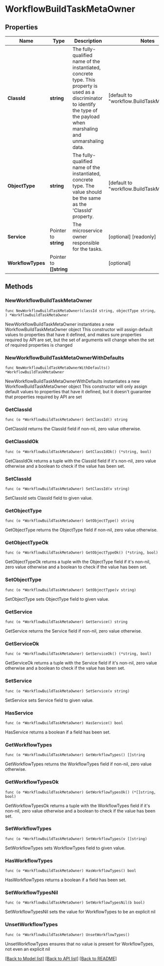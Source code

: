 # WorkflowBuildTaskMetaOwner

## Properties

Name | Type | Description | Notes
------------ | ------------- | ------------- | -------------
**ClassId** | **string** | The fully-qualified name of the instantiated, concrete type. This property is used as a discriminator to identify the type of the payload when marshaling and unmarshaling data. | [default to "workflow.BuildTaskMetaOwner"]
**ObjectType** | **string** | The fully-qualified name of the instantiated, concrete type. The value should be the same as the &#39;ClassId&#39; property. | [default to "workflow.BuildTaskMetaOwner"]
**Service** | Pointer to **string** | The microservice owner responsible for the tasks. | [optional] [readonly] 
**WorkflowTypes** | Pointer to **[]string** |  | [optional] 

## Methods

### NewWorkflowBuildTaskMetaOwner

`func NewWorkflowBuildTaskMetaOwner(classId string, objectType string, ) *WorkflowBuildTaskMetaOwner`

NewWorkflowBuildTaskMetaOwner instantiates a new WorkflowBuildTaskMetaOwner object
This constructor will assign default values to properties that have it defined,
and makes sure properties required by API are set, but the set of arguments
will change when the set of required properties is changed

### NewWorkflowBuildTaskMetaOwnerWithDefaults

`func NewWorkflowBuildTaskMetaOwnerWithDefaults() *WorkflowBuildTaskMetaOwner`

NewWorkflowBuildTaskMetaOwnerWithDefaults instantiates a new WorkflowBuildTaskMetaOwner object
This constructor will only assign default values to properties that have it defined,
but it doesn't guarantee that properties required by API are set

### GetClassId

`func (o *WorkflowBuildTaskMetaOwner) GetClassId() string`

GetClassId returns the ClassId field if non-nil, zero value otherwise.

### GetClassIdOk

`func (o *WorkflowBuildTaskMetaOwner) GetClassIdOk() (*string, bool)`

GetClassIdOk returns a tuple with the ClassId field if it's non-nil, zero value otherwise
and a boolean to check if the value has been set.

### SetClassId

`func (o *WorkflowBuildTaskMetaOwner) SetClassId(v string)`

SetClassId sets ClassId field to given value.


### GetObjectType

`func (o *WorkflowBuildTaskMetaOwner) GetObjectType() string`

GetObjectType returns the ObjectType field if non-nil, zero value otherwise.

### GetObjectTypeOk

`func (o *WorkflowBuildTaskMetaOwner) GetObjectTypeOk() (*string, bool)`

GetObjectTypeOk returns a tuple with the ObjectType field if it's non-nil, zero value otherwise
and a boolean to check if the value has been set.

### SetObjectType

`func (o *WorkflowBuildTaskMetaOwner) SetObjectType(v string)`

SetObjectType sets ObjectType field to given value.


### GetService

`func (o *WorkflowBuildTaskMetaOwner) GetService() string`

GetService returns the Service field if non-nil, zero value otherwise.

### GetServiceOk

`func (o *WorkflowBuildTaskMetaOwner) GetServiceOk() (*string, bool)`

GetServiceOk returns a tuple with the Service field if it's non-nil, zero value otherwise
and a boolean to check if the value has been set.

### SetService

`func (o *WorkflowBuildTaskMetaOwner) SetService(v string)`

SetService sets Service field to given value.

### HasService

`func (o *WorkflowBuildTaskMetaOwner) HasService() bool`

HasService returns a boolean if a field has been set.

### GetWorkflowTypes

`func (o *WorkflowBuildTaskMetaOwner) GetWorkflowTypes() []string`

GetWorkflowTypes returns the WorkflowTypes field if non-nil, zero value otherwise.

### GetWorkflowTypesOk

`func (o *WorkflowBuildTaskMetaOwner) GetWorkflowTypesOk() (*[]string, bool)`

GetWorkflowTypesOk returns a tuple with the WorkflowTypes field if it's non-nil, zero value otherwise
and a boolean to check if the value has been set.

### SetWorkflowTypes

`func (o *WorkflowBuildTaskMetaOwner) SetWorkflowTypes(v []string)`

SetWorkflowTypes sets WorkflowTypes field to given value.

### HasWorkflowTypes

`func (o *WorkflowBuildTaskMetaOwner) HasWorkflowTypes() bool`

HasWorkflowTypes returns a boolean if a field has been set.

### SetWorkflowTypesNil

`func (o *WorkflowBuildTaskMetaOwner) SetWorkflowTypesNil(b bool)`

 SetWorkflowTypesNil sets the value for WorkflowTypes to be an explicit nil

### UnsetWorkflowTypes
`func (o *WorkflowBuildTaskMetaOwner) UnsetWorkflowTypes()`

UnsetWorkflowTypes ensures that no value is present for WorkflowTypes, not even an explicit nil

[[Back to Model list]](../README.md#documentation-for-models) [[Back to API list]](../README.md#documentation-for-api-endpoints) [[Back to README]](../README.md)


